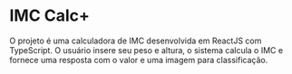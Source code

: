 # IMC Calc+

O projeto é uma calculadora de IMC desenvolvida
em ReactJS com TypeScript. O usuário insere seu
peso e altura, o sistema calcula o IMC e fornece
uma resposta com o valor e uma imagem para
classificação.
